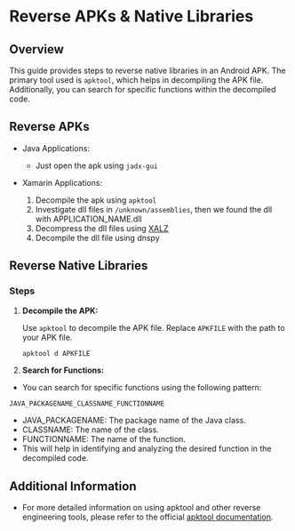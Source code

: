 # Reverse APKs & Native Libraries

## Overview

This guide provides steps to reverse native libraries in an Android APK. The primary tool used is `apktool`, which helps in decompiling the APK file. Additionally, you can search for specific functions within the decompiled code.

## Reverse APKs 
- Java Applications:
   - Just open the apk using `jadx-gui` 

- Xamarin Applications:
   1. Decompile the apk using `apktool` 
   2. Investigate dll files in `/unknown/assemblies`, then we found the dll with APPLICATION_NAME.dll
   3. Decompress the dll files using [XALZ](https://github.com/x41sec/tools/blob/master/Mobile/Xamarin/Xamarin_XALZ_decompress.py)
   4. Decompile the dll file using dnspy




## Reverse Native Libraries
### Steps

1. **Decompile the APK:**

   Use `apktool` to decompile the APK file. Replace `APKFILE` with the path to your APK file.
   ```sh
   apktool d APKFILE
    ```

2. **Search for Functions:**

- You can search for specific functions using the following pattern:

`JAVA_PACKAGENAME_CLASSNAME_FUNCTIONNAME`

   - JAVA_PACKAGENAME: The package name of the Java class.
   - CLASSNAME: The name of the class.
   - FUNCTIONNAME: The name of the function.
- This will help in identifying and analyzing the desired function in the decompiled code.

## Additional Information
- For more detailed information on using apktool and other reverse engineering tools, please refer to the official [apktool documentation](https://apktool.org/).